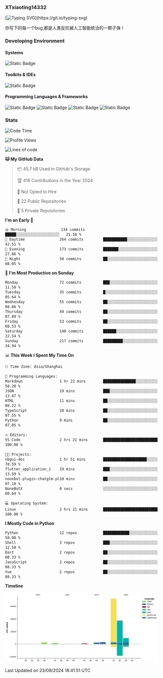 ### XTxiaoting14332

[![Typing SVG](https://readme-typing-svg.herokuapp.com?font=JetBrians+Mono&pause=1000&random=false&width=435&lines=Hello+World!)](https://git.io/typing-svg)

你写下的每一个bug,都是人类反抗被人工智能统治的一颗子弹！

### Developing Environment

#### Systems

![Static Badge](https://img.shields.io/badge/Ubuntu-%20?style=flat-square&logo=ubuntu&logoColor=white&color=E34F26)

#### Toolkits & IDEs

![Static Badge](https://img.shields.io/badge/Visual%20Studio%20Code-%20?style=flat-square&logo=visualstudiocode&logoColor=white&color=blue)

#### Programming Languages & Frameworks

![Static Badge](https://img.shields.io/badge/Dart-%20?style=flat-square&logo=dart&logoColor=white&color=0175C2)
![Static Badge](https://img.shields.io/badge/Flutter-%20?style=flat-square&logo=flutter&logoColor=white&color=02569B)
![Static Badge](https://img.shields.io/badge/Python-%20?style=flat-square&logo=python&logoColor=white&color=E7A781)
![Static Badge](https://img.shields.io/badge/Bash%20Shell-%20?style=flat-square&logo=shell&logoColor=white&color=49D868)

### Stats

<!--START_SECTION:waka-->
![Code Time](http://img.shields.io/badge/Code%20Time-105%20hrs%2026%20mins-blue)

![Profile Views](http://img.shields.io/badge/Profile%20Views-1-blue)

![Lines of code](https://img.shields.io/badge/From%20Hello%20World%20I%27ve%20Written-129.4%20thousand%20lines%20of%20code-blue)

**🐱 My GitHub Data** 

> 📦 45.7 kB Used in GitHub's Storage 
 > 
> 🏆 416 Contributions in the Year 2024
 > 
> 🚫 Not Opted to Hire
 > 
> 📜 22 Public Repositories 
 > 
> 🔑 5 Private Repositories 
 > 
**I'm an Early 🐤** 

```text
🌞 Morning                134 commits         █████░░░░░░░░░░░░░░░░░░░░   21.58 % 
🌆 Daytime                264 commits         ███████████░░░░░░░░░░░░░░   42.51 % 
🌃 Evening                173 commits         ███████░░░░░░░░░░░░░░░░░░   27.86 % 
🌙 Night                  50 commits          ██░░░░░░░░░░░░░░░░░░░░░░░   08.05 % 
```
📅 **I'm Most Productive on Sunday** 

```text
Monday                   72 commits          ███░░░░░░░░░░░░░░░░░░░░░░   11.59 % 
Tuesday                  35 commits          █░░░░░░░░░░░░░░░░░░░░░░░░   05.64 % 
Wednesday                55 commits          ██░░░░░░░░░░░░░░░░░░░░░░░   08.86 % 
Thursday                 49 commits          ██░░░░░░░░░░░░░░░░░░░░░░░   07.89 % 
Friday                   53 commits          ██░░░░░░░░░░░░░░░░░░░░░░░   08.53 % 
Saturday                 140 commits         ██████░░░░░░░░░░░░░░░░░░░   22.54 % 
Sunday                   217 commits         █████████░░░░░░░░░░░░░░░░   34.94 % 
```


📊 **This Week I Spent My Time On** 

```text
🕑︎ Time Zone: Asia/Shanghai

💬 Programming Languages: 
Markdown                 1 hr 22 mins        ███████████████░░░░░░░░░░   58.20 % 
JSON                     19 mins             ███░░░░░░░░░░░░░░░░░░░░░░   13.47 % 
HTML                     11 mins             ██░░░░░░░░░░░░░░░░░░░░░░░   08.22 % 
TypeScript               10 mins             ██░░░░░░░░░░░░░░░░░░░░░░░   07.55 % 
Python                   9 mins              ██░░░░░░░░░░░░░░░░░░░░░░░   07.05 % 

🔥 Editors: 
VS Code                  2 hrs 21 mins       █████████████████████████   100.00 % 

🐱‍💻 Projects: 
nbgui-doc                1 hr 51 mins        ████████████████████░░░░░   78.59 % 
flutter_application_1    19 mins             ███░░░░░░░░░░░░░░░░░░░░░░   13.59 % 
nonebot-plugin-chatglm-pl10 mins             ██░░░░░░░░░░░░░░░░░░░░░░░   07.18 % 
NoneBotX                 0 secs              ░░░░░░░░░░░░░░░░░░░░░░░░░   00.64 % 

💻 Operating System: 
Linux                    2 hrs 21 mins       █████████████████████████   100.00 % 
```

**I Mostly Code in Python** 

```text
Python                   12 repos            ████████████░░░░░░░░░░░░░   50.00 % 
Shell                    3 repos             ███░░░░░░░░░░░░░░░░░░░░░░   12.50 % 
Dart                     2 repos             ██░░░░░░░░░░░░░░░░░░░░░░░   08.33 % 
JavaScript               2 repos             ██░░░░░░░░░░░░░░░░░░░░░░░   08.33 % 
Vue                      2 repos             ██░░░░░░░░░░░░░░░░░░░░░░░   08.33 % 
```



**Timeline**

![Lines of Code chart](https://raw.githubusercontent.com/XTxiaoting14332/XTxiaoting14332/main/assets/bar_graph.png)


 Last Updated on 23/08/2024 18:41:51 UTC
<!--END_SECTION:waka-->